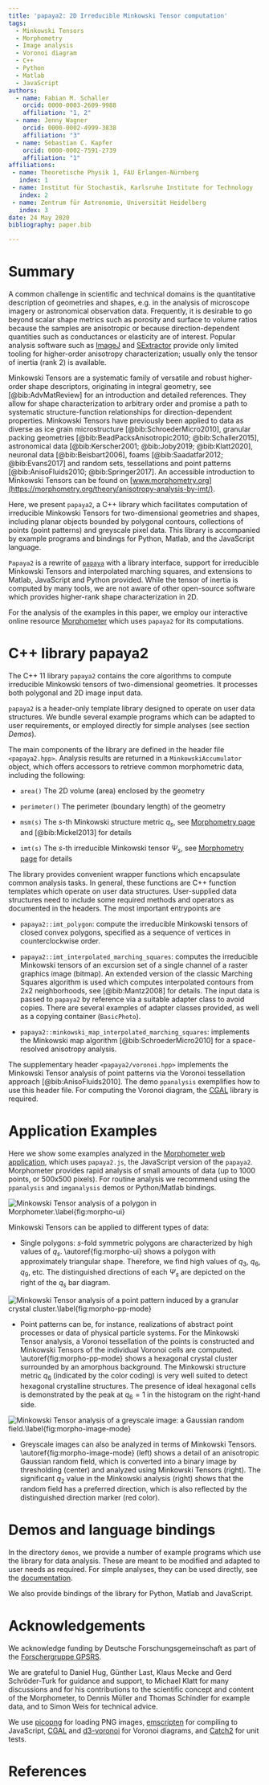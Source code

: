 ```yaml
---
title: 'papaya2: 2D Irreducible Minkowski Tensor computation'
tags:
  - Minkowski Tensors
  - Morphometry
  - Image analysis
  - Voronoi diagram
  - C++
  - Python
  - Matlab
  - JavaScript
authors:
  - name: Fabian M. Schaller
    orcid: 0000-0003-2609-9988
    affiliation: "1, 2"
  - name: Jenny Wagner
    orcid: 0000-0002-4999-3838
    affiliation: "3"
  - name: Sebastian C. Kapfer
    orcid: 0000-0002-7591-2739
    affiliation: "1"
affiliations:
 - name: Theoretische Physik 1, FAU Erlangen-Nürnberg
   index: 1
 - name: Institut für Stochastik, Karlsruhe Institute for Technology
   index: 2
 - name: Zentrum für Astronomie, Universität Heidelberg
   index: 3
date: 24 May 2020
bibliography: paper.bib

---
```


# Summary

A common challenge in scientific and technical domains is the quantitative
description of geometries and shapes, e.g. in the analysis of microscope
imagery or astronomical observation data.  Frequently, it is desirable to
go beyond scalar shape metrics such as porosity and surface to volume ratios
because the samples are anisotropic or because direction-dependent quantities
such as conductances or elasticity are of interest.  Popular analysis software
such as [ImageJ](https://imagej.nih.gov/ij/) and [SExtractor](https://imagej.nih.gov/ij/)
provide only limited tooling for higher-order anisotropy characterization;
usually only the tensor of inertia (rank 2) is available.

Minkowski Tensors are a systematic family of versatile and robust higher-order
shape descriptors, originating in integral geometry, see [@bib:AdvMatReview] for an introduction and detailed references.  They
allow for shape characterization to arbitrary order and promise a path to
systematic structure-function relationships for direction-dependent properties.
Minkowski Tensors have previously been applied to data as diverse as ice grain
microstructure [@bib:SchroederMicro2010],
granular packing geometries [@bib:BeadPacksAnisotropic2010; @bib:Schaller2015],
astronomical data [@bib:Kerscher2001; @bib:Joby2019; @bib:Klatt2020],
neuronal data [@bib:Beisbart2006],
foams [@bib:Saadatfar2012; @bib:Evans2017]
and random sets, tessellations and point patterns [@bib:AnisoFluids2010; @bib:Springer2017].
An accessible introduction to Minkowski Tensors can be found on
[www.morphometry.org](https://morphometry.org/theory/anisotropy-analysis-by-imt/).

Here, we present `papaya2`, a C++ library which facilitates computation of
irreducible Minkowski Tensors for two-dimensional geometries and shapes, including planar
objects bounded by polygonal contours, collections of points (point patterns)
and greyscale pixel data.
This library is accompanied by example programs and
bindings for Python, Matlab, and the JavaScript language.

`Papaya2` is a rewrite of [`papaya`](https://github.com/skapfer/papaya) with a
library interface, support for irreducible Minkowski Tensors and interpolated marching squares, and
extensions to Matlab, JavaScript and Python provided.  While the tensor of inertia is computed
by many tools, we are not aware of other open-source software which provides
higher-rank shape characterization in 2D.

For the analysis of the examples in this paper, we employ our interactive online resource
[Morphometer](https://morphometry.org/morphometer/) which uses `papaya2` for its computations.

# C++ library papaya2

The C++ 11 library `papaya2` contains the core algorithms to compute irreducible
Minkowski tensors of two-dimensional geometries.  It processes both polygonal
and 2D image input data.

`papaya2` is a header-only template library designed to operate on user data structures.
We bundle several example programs which can be adapted to user requirements,
or employed directly for simple analyses (see section *Demos*).

The main components of the library are defined in the header file `<papaya2.hpp>`.
Analysis results are returned in a `MinkowskiAccumulator` object, which offers
accessors to retrieve common morphometric data, including the following:

- `area()`  The 2D volume (area) enclosed by the geometry

- `perimeter()`  The perimeter (boundary length) of the geometry

- `msm(s)`  The $s$-th Minkowski structure metric $q_s$,
see [Morphometry page](https://morphometry.org/theory/anisotropy-analysis-by-imt/) and [@bib:Mickel2013] for details

- `imt(s)`  The $s$-th irreducible Minkowski tensor $\Psi_s$,
see [Morphometry page](https://morphometry.org/theory/anisotropy-analysis-by-imt/) for details

The library provides convenient wrapper functions which encapsulate common analysis tasks.
In general, these functions are C++ function templates which operate on user data structures.
User-supplied data structures need to include some required methods and operators as documented in the headers.
The most important entrypoints are

- `papaya2::imt_polygon`:
compute the irreducible Minkowski tensors of closed convex polygons, specified as a sequence
of vertices in counterclockwise order.

- `papaya2::imt_interpolated_marching_squares`:
computes the irreducible Minkowski tensors of an excursion set of a single channel of a raster
graphics image (bitmap).  An extended version of the classic Marching Squares algorithm is
used which computes interpolated contours from 2x2 neighborhoods, see [@bib:Mantz2008] for details.
The input data is passed to `papaya2` by reference via a suitable adapter class to avoid copies.
There are several examples of adapter classes provided, as well as a copying container (`BasicPhoto`).

- `papaya2::minkowski_map_interpolated_marching_squares`:
implements the Minkowski map algorithm [@bib:SchroederMicro2010] for a space-resolved anisotropy analysis.

The supplementary header `<papaya2/voronoi.hpp>` implements the Minkowski Tensor analysis of point
patterns via the Voronoi tessellation approach [@bib:AnisoFluids2010].  The demo
`ppanalysis` exemplifies how to use this header file.  For computing the Voronoi diagram,
the [CGAL](https://cgal.org/) library is required.

# Application Examples

Here we show some examples analyzed in the [Morphometer web application](https://morphometry.org/morphometer/),
which uses `papaya2.js`, the JavaScript version of the `papaya2`.
Morphometer provides rapid analysis of small amounts of data (up to 1000 points, or 500x500 pixels).
For routine analysis we recommend using the `ppanalysis` and `imganalysis` demos or Python/Matlab bindings.

![Minkowski Tensor analysis of a polygon in Morphometer.\label{fig:morpho-ui}](morphometer-single-polygon.png)

Minkowski Tensors can be applied to different types of data:

- Single polygons: $s$-fold symmetric polygons are characterized by high values of $q_s$.
\autoref{fig:morpho-ui} shows a polygon with approximately triangular shape.
Therefore, we find high values of $q_3$, $q_6$, $q_9$, etc.
The distinguished directions of each $\Psi_s$ are depicted on the right of the $q_s$ bar diagram.

![Minkowski Tensor analysis of a point pattern induced by a granular crystal cluster.\label{fig:morpho-pp-mode}](morphometer-granular-cryst-cluster.png)

- Point patterns can be, for instance, realizations of abstract point processes or data of physical particle systems.
For the Minkowski Tensor analysis, a Voronoi tessellation of the points is constructed and
Minkowski Tensors of the individual Voronoi cells are computed.
\autoref{fig:morpho-pp-mode} shows a hexagonal crystal cluster surrounded by an amorphous background.
The Minkowski structure metric $q_6$ (indicated by the color coding) is very well suited to detect hexagonal crystalline structures.
The presence of ideal hexagonal cells is demonstrated by the peak at $q_6 = 1$ in the histogram on the right-hand side.

![Minkowski Tensor analysis of a greyscale image: a Gaussian random field.\label{fig:morpho-image-mode}](morphometer-image-analysis.png)
 
- Greyscale images can also be analyzed in terms of Minkowski Tensors.
\autoref{fig:morpho-image-mode} (left) shows a detail of an anisotropic Gaussian random field,
which is converted into a binary image by thresholding (center) and analyzed using Minkowski Tensors (right).
The significant $q_2$ value in the Minkowski analysis (right) shows that the random field has a preferred direction,
which is also reflected by the distinguished direction marker (red color).

# Demos and language bindings

In the directory `demos`, we provide a number of example programs which use the library
for data analysis.  These are meant to be modified and adapted to user needs as required.
For simple analyses, they can be used directly, see the
[documentation](https://morphometry.org/software/papaya2/).

We also provide bindings of the library for Python, Matlab and JavaScript.

# Acknowledgements

We acknowledge funding by Deutsche Forschungsgemeinschaft as part of the [Forschergruppe GPSRS](http://gpsrs.de).

We are grateful to Daniel Hug, Günther Last, Klaus Mecke and Gerd Schröder-Turk for guidance and support,
to Michael Klatt for many discussions and for his contributions to the scientific concept and content of the
Morphometer, to Dennis Müller and Thomas Schindler for example data, and to Simon Weis for technical advice.

We use [picopng](https://lodev.org/lodepng/) for loading PNG images,
[emscripten](https://emscripten.org/) for compiling to JavaScript,
[CGAL](https://cgal.org/) and [d3-voronoi](https://github.com/d3/d3-voronoi) for Voronoi diagrams,
and
[Catch2](https://github.com/catchorg/Catch2) for unit tests.

# References
